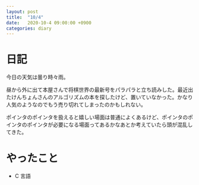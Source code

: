 ```yaml
---
layout: post
title:  "10/4"
date:   2020-10-4 09:00:00 +0900
categories: diary
---
```

# 日記

今日の天気は曇り時々雨。

昼から外に出て本屋さんで将棋世界の最新号をパラパラと立ち読みした。最近出たけんちょんさんのアルゴリズムの本を探したけど、置いていなかった。かなり人気のようなのでもう売り切れてしまったのかもしれない。

ポインタのポインタを扱えると嬉しい場面は普通によくあるけど、ポインタのポインタのポインタが必要になる場面ってあるかなあとか考えていたら頭が混乱してきた。

# やったこと

- C 言語
